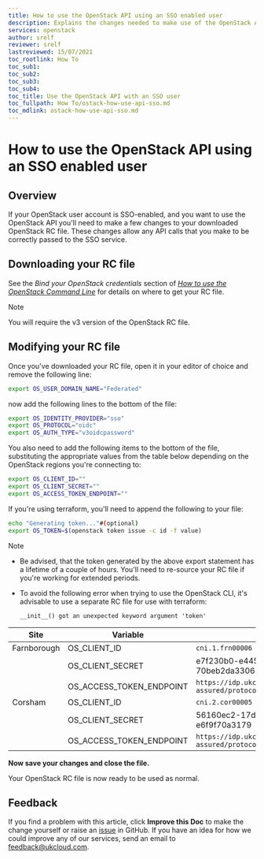 ```yaml
---
title: How to use the OpenStack API using an SSO enabled user
description: Explains the changes needed to make use of the OpenStack API with an SSO enabled user.
services: openstack
author: srelf
reviewer: srelf 
lastreviewed: 15/07/2021
toc_rootlink: How To
toc_sub1: 
toc_sub2:
toc_sub3:
toc_sub4:
toc_title: Use the OpenStack API with an SSO user
toc_fullpath: How To/ostack-how-use-api-sso.md
toc_mdlink: ostack-how-use-api-sso.md
---
```


# How to use the OpenStack API using an SSO enabled user

## Overview

If your OpenStack user account is SSO-enabled, and you want to use the OpenStack API you'll need to make a few changes to your downloaded OpenStack RC file. These changes allow any API calls that you make to be correctly passed to the SSO service.

## Downloading your RC file

See the *Bind your OpenStack credentials* section of [*How to use the OpenStack Command Line*](ostack-how-use-cli.md) for details on where to get your RC file. 

> [!NOTE]
> You will require the v3 version of the OpenStack RC file. 

## Modifying your RC file

Once you've downloaded your RC file, open it in your editor of choice and remove the following line: 

```bash
export OS_USER_DOMAIN_NAME="Federated"
```

now add the following lines to the bottom of the file:

```bash 
export OS_IDENTITY_PROVIDER="sso"
export OS_PROTOCOL="oidc"
export OS_AUTH_TYPE="v3oidcpassword"
```

You also need to add the following items to the bottom of the file, substituting the appropriate values from the table below depending on the OpenStack regions you're connecting to:

```bash
export OS_CLIENT_ID=""
export OS_CLIENT_SECRET=""
export OS_ACCESS_TOKEN_ENDPOINT=""
```

If you're using terraform, you'll need to append the following to your file:

```bash
echo "Generating token..."#(optional)
export OS_TOKEN=$(openstack token issue -c id -f value)
```

> [!NOTE]
>
> - Be advised, that the token generated by the above export statement has a lifetime of a couple of hours. You'll need to re-source your RC file if you're working for extended periods.
>
> - To avoid the following error when trying to use the OpenStack CLI, it's advisable to use a separate RC file for use with terraform:
>
>   `__init__() got an unexpected keyword argument 'token'`

| Site         | Variable                 | Value                                                                              |
|--------------|--------------------------|------------------------------------------------------------------------------------|
| Farnborough  | OS_CLIENT_ID             | `cni.1.frn00006`                                                                   |
| &nbsp;       | OS_CLIENT_SECRET         | e7f230b0-e445-444e-9d27-70beb2da3306                                               |
| &nbsp;       | OS_ACCESS_TOKEN_ENDPOINT | `https://idp.ukcloud.com/auth/realms/client-assured/protocol/openid-connect/token` |
| Corsham      | OS_CLIENT_ID             | `cni.2.cor00005`                                                                   |
| &nbsp;       | OS_CLIENT_SECRET         | 56160ec2-17d1-4047-a42a-e6f9f70a3179                                               |
| &nbsp;       | OS_ACCESS_TOKEN_ENDPOINT | `https://idp.ukcloud.com/auth/realms/client-assured/protocol/openid-connect/token` |

**Now save your changes and close the file.**

Your OpenStack RC file is now ready to be used as normal.

## Feedback

If you find a problem with this article, click **Improve this Doc** to make the change yourself or raise an [issue](https://github.com/UKCloud/documentation/issues) in GitHub. If you have an idea for how we could improve any of our services, send an email to <feedback@ukcloud.com>.
